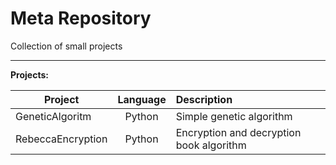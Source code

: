 # Meta Repository

Collection of small projects

----

**Projects:**

| Project           | Language | Description                              |
|-------------------|:--------:|:-----------------------------------------|
| GeneticAlgoritm   |  Python  | Simple genetic algorithm                 |
| RebeccaEncryption |  Python  | Encryption and decryption book algorithm |
